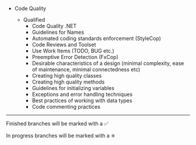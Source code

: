 

- Code Quality

    - Qualified 
        - Code Quality .NET 
		- Guidelines for Names
		- Automated coding standards enforcement (StyleCop)
		- Code Reviews and Toolset
		- Use Work Items (TODO, BUG etc.)
		- Preemptive Error Detection (FxCop)
		- Desirable characteristics of a design (minimal complexity, ease of maintenance, minimal connectedness etc)
		- Creating high quality classes
		- Creating high quality methods
		- Guidelines for initializing variables
		- Exceptions and error handling techniques
		- Best practices of working with data types
		- Code commenting practices
        

------------------------------------------------------------------------
Finished branches will be marked with a :white_check_mark:

In progress branches will be marked with a :eight_spoked_asterisk:
